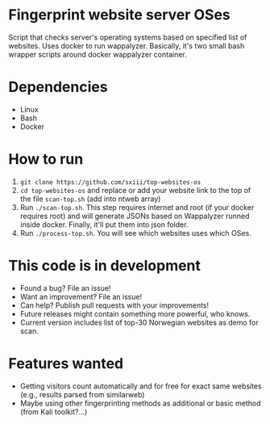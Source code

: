 # Fingerprint website server OSes
Script that checks server's operating systems based on specified list of websites. Uses docker to run wappalyzer. Basically, it's two small bash wrapper scripts around docker wappalyzer container.

# Dependencies
* Linux
* Bash
* Docker

# How to run
1) `git clone https://github.com/sxiii/top-websites-os`
2) `cd top-websites-os` and replace or add your website link to the top of the file `scan-top.sh` (add into ntweb array)
3) Run `./scan-top.sh`. This step requires internet and root (if your docker requires root) and will generate JSONs based on Wappalyzer runned inside docker. Finally, it'll put them into json folder.
4) Run `./process-top.sh`. You will see which websites uses which OSes.

# This code is in development
* Found a bug? File an issue!
* Want an improvement? File an issue!
* Can help? Publish pull requests with your improvements!
* Future releases might contain something more powerful, who knows.
* Current version includes list of top-30 Norwegian websites as demo for scan.

# Features wanted
* Getting visitors count automatically and for free for exact same websites (e.g., results parsed from similarweb)
* Maybe using other fingerprinting methods as additional or basic method (from Kali toolkit?...)
